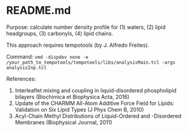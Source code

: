 # README.md

Purpose: calculate number density profile for (1) waters, (2) lipid headgroups, (3) carbonyls, (4) lipid chains.

This approach requires tempotools (by J. Alfredo Freites).

Command: `vmd -dispdev none -e /your_path_to_tempotools/tempotools/libs/analysisMain.tcl -args analysisInp.tcl`

References:
 1. Interleaflet mixing and coupling in liquid-disordered phospholipid bilayers (Biochimica et Biophysica Acta, 2016)
 2. Update of the CHARMM All-Atom Additive Force Field for Lipids: Validation on Six Lipid Types (J Phys Chem B, 2010)
 3. Acyl-Chain Methyl Distributions of Liquid-Ordered and -Disordered Membranes (Biophysical Journal, 2011)


